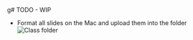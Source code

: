 g# TODO - WIP

* Format all slides on the Mac and upload them into the folder
![Class folder](https://drive.google.com/drive/u/3/folders/1ICBMpKAAgHiB4o0aYeoDhcq3Xeb2L_uI)